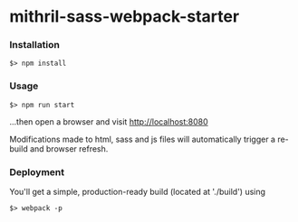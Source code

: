 # mithril-sass-webpack-starter  

### Installation
```
$> npm install
```
### Usage
```
$> npm run start
```
...then open a browser and visit [http://localhost:8080]()  

Modifications made to html, sass and js files will automatically trigger a re-build and browser refresh.

### Deployment
You'll get a simple, production-ready build (located at './build') using
```
$> webpack -p
```
